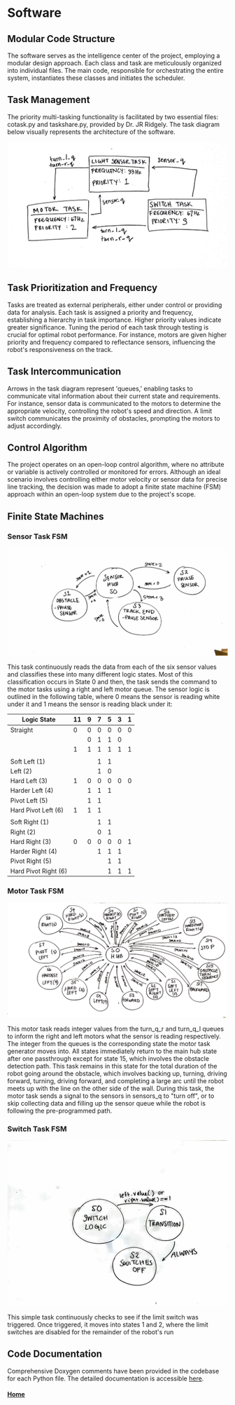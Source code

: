# Software
## Modular Code Structure

The software serves as the intelligence center of the project, employing a modular design approach. Each class and task are meticulously organized into individual files. The main code, responsible for orchestrating the entire system, instantiates these classes and initiates the scheduler.

## Task Management

The priority multi-tasking functionality is facilitated by two essential files: cotask.py and taskshare.py, provided by Dr. JR Ridgely. The task diagram below visually represents the architecture of the software.

![here](./assets/images/task_diagram.JPG)

## Task Prioritization and Frequency

Tasks are treated as external peripherals, either under control or providing data for analysis. Each task is assigned a priority and frequency, establishing a hierarchy in task importance. Higher priority values indicate greater significance. Tuning the period of each task through testing is crucial for optimal robot performance. For instance, motors are given higher priority and frequency compared to reflectance sensors, influencing the robot's responsiveness on the track.

## Task Intercommunication

Arrows in the task diagram represent 'queues,' enabling tasks to communicate vital information about their current state and requirements. For instance, sensor data is communicated to the motors to determine the appropriate velocity, controlling the robot's speed and direction. A limit switch communicates the proximity of obstacles, prompting the motors to adjust accordingly.

## Control Algorithm

The project operates on an open-loop control algorithm, where no attribute or variable is actively controlled or monitored for errors. Although an ideal scenario involves controlling either motor velocity or sensor data for precise line tracking, the decision was made to adopt a finite state machine (FSM) approach within an open-loop system due to the project's scope.

## Finite State Machines

### Sensor Task FSM

![here](./assets/images/sen_gen_fsm.jpg)

This task continuously reads the data from each of the six sensor values and classifies these into many different logic states. Most of this classification occurs in State 0 and then, the task sends the command to the motor tasks using a right and left motor queue. The sensor logic is outlined in the following table, where 0 means the sensor is reading white under it and 1 means the sensor is reading black under it:

| Logic State           | 11 | 9 | 7 | 5 | 3 | 1 |
|-----------------------|----|---|---|---|---|---|
| Straight              | 0  | 0 | 0 | 0 | 0 | 0 |
|                       |    | 0 | 1 | 1 | 0 |   |
|                       | 1  | 1 | 1 | 1 | 1 | 1 |
|                       |    |   |   |   |   |   |
| Soft Left (1)         |    |   | 1 | 1 |   |   |
| Left (2)              |    |   | 1 | 0 |   |   |
| Hard Left (3)         | 1  | 0 | 0 | 0 | 0 | 0 |
| Harder Left (4)       |    | 1 | 1 | 1 |   |   |
| Pivot Left (5)        |    | 1 | 1 |   |   |   |
| Hard Pivot Left (6)   | 1  | 1 | 1 |   |   |   |
|                       |    |   |   |   |   |   |
| Soft Right (1)        |    |   | 1 | 1 |   |   |
| Right (2)             |    |   | 0 | 1 |   |   |
| Hard Right (3)        | 0  | 0 | 0 | 0 | 0 | 1 |
| Harder Right (4)      |    |   | 1 | 1 | 1 |   |
| Pivot Right (5)       |    |   |   | 1 | 1 |   |
| Hard Pivot Right  (6) |    |   |   | 1 | 1 | 1 |

### Motor Task FSM

![here](./assets/images/mot_gen_fsm.jpg)

This motor task reads integer values from the turn_q_r and turn_q_l queues to inform the right and left motors what the sensor is reading respectively. The integer from the queues is the corresponding state the motor task generator moves into. All states immediately return to the main hub state after one passthrough except for state 15, which involves the obstacle detection path. This task remains in this state for the total duration of the robot going around the obstacle, which involves backing up, turning, driving forward, turning, driving forward, and completing a large arc until the robot meets up with the line on the other side of the wall. During this task, the motor task sends a signal to the sensors in sensors_q to "turn off", or to skip collecting data and filling up the sensor queue while the robot is following the pre-programmed path. 

### Switch Task FSM

![here](./assets/images/sw_gen_fsm.jpg)

This simple task continuously checks to see if the limit switch was triggered. Once triggered, it moves into states 1 and 2, where the limit switches are disabled for the remainder of the robot's run

## Code Documentation
Comprehensive Doxygen comments have been provided in the codebase for each Python file. The detailed documentation is accessible [here](https://ayush17318.github.io/Term-Project/).

#### [Home](./README.md) 
